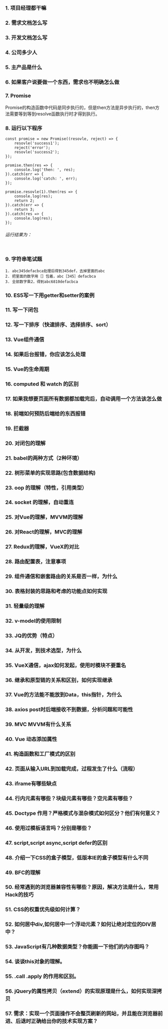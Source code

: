 ### 1. 项目经理都干嘛
### 2. 需求文档怎么写
### 3. 开发文档怎么写
### 4. 公司多少人
### 5. 主产品是什么
### 6. 如果客户说要做一个东西，需求也不明确怎么做
### 7. Promise
Promise的构造函数中代码是同步执行的，但是then方法是异步执行的，then方法需要等到等到resolve函数执行时才得到执行。
### 8. 运行以下程序
```
const promise = new Promise((resovle, reject) => {
    resovle('success1');
    reject('error');
    resovle('success2');
});

promise.then(res => {
    console.log('then: ', res);
}).catch(err => {
    console.log('catch: ', err);
});

promise.resovle(1).then(res => {
    console.log(res);
    return 2;
}).catch(err => {
    return 3;
}).catch(res => {
    console.log(res);
});
```
###### 运行结果为：
```
```
### 9. 字符串笔试题
```
1. abc345defacbca处理后得到345def，去掉里面的abc
2. 把里面的数字用［］包着，abc［345］defacbca
3. 全部数字乘2，得到abc6810defacbca
```
### 10. ES5写一下用getter和setter的案例
### 11. 写一下闭包
### 12. 写一下排序（快速排序、选择排序、sort）
### 13. Vue组件通信
### 14. 如果后台报错，你应该怎么处理
### 15. Vue的生命周期
### 16. computed 和 watch 的区别
### 17. 如果我想要页面所有数据都加载完后，自动调用一个方法该怎么做
### 18. 前端如何预防后端给的东西报错
### 19. 拦截器
### 20. 对闭包的理解
### 21. babel的两种方式（2种环境）
### 22. 树形菜单的实现思路(包含数据结构)
### 23. oop 的理解（特性，引用类型）
### 24. socket 的理解，自动重连
### 25. 对Vue的理解，MVVM的理解
### 26. 对React的理解，MVC的理解
### 27. Redux的理解，VueX的对比
### 28. 路由配置表，注意事项
### 29. 组件通信和嵌套路由的关系是否一样，为什么
### 30. 表格封装的思路和考虑的功能点如何实现
### 31. 轻量级的理解
### 32. v-model的使用限制
### 33. JQ的优势（特点）
### 34. 从开发，到技术选型，为什么
### 35. VueX通信，ajax如何发起，使用时模块不要重名
### 36. 继承和原型链的关系和区别，如何实现继承
### 37. Vue的方法能不能放到Data，this指针，为什么
### 38. axios post时后端接收不到数据，分析问题和可能性
### 39. MVC MVVM有什么关系
### 40. Vue 动态添加属性
### 41. 构造函数和工厂模式的区别
### 42. 页面从输入URL到加载完成，过程发生了什么（流程）
### 43. iframe有哪些缺点
### 44. 行内元素有哪些？块级元素有哪些？空元素有哪些？
### 45. Doctype 作用？严格模式与混杂模式如何区分？他们有何意义？
### 46. 使用过模板语言吗？分别是哪些？
### 47. script,script async,script defer的区别
### 48. 介绍一下CSS的盒子模型，低版本IE的盒子模型有什么不同
### 49. BFC的理解
### 50. 经常遇到的浏览器兼容性有哪些？原因，解决方法是什么，常用Hack的技巧
### 51. CSS的权重优先级如何计算？
### 52. 如何居中div,如何居中一个浮动元素？如何让绝对定位的DIV居中？
### 53. JavaScript有几种数据类型？你能画一下他们的内存图吗？
### 54. 谈谈this对象的理解。
### 55. .call .apply 的作用和区别。
### 56. jQuery的属性拷贝（extend）的实现原理是什么，如何实现深拷贝
### 57. 需求：实现一个页面操作不会整页刷新的网站，并且能在浏览器前进、后退时正确给出你的技术实现方案？
